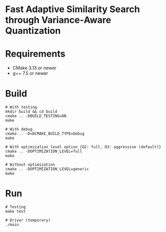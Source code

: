# Fast Adaptive Similarity Search through Variance‑Aware Quantization

# Requirements
- CMake 3.13 or newer
- g++ 7.5 or newer

# Build
```
# With testing
mkdir build && cd build
cmake .. -DBUILD_TESTING=ON
make

# With debug
cmake .. -D=DCMAKE_BUILD_TYPE=Debug
make

# With optimization level option {O2: full, O3: aggressive (default)}
cmake .. -DOPTIMIZATION_LEVEL=full
make

# Without optimization
cmake .. -DOPTIMIZATION_LEVEL=generic
make
```

# Run
```
# Testing
make test

# Driver (temporary)
./main
```
